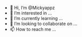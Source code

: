 - 👋 Hi, I’m @Mickyappz
- 👀 I’m interested in ...
- 🌱 I’m currently learning ...
- 💞️ I’m looking to collaborate on ...
- 📫 How to reach me ...

<!---
Mickyappz/Mickyappz is a ✨ special ✨ repository because its `README.md` (this file) appears on your GitHub profile.
You can click the Preview link to take a look at your changes.
--->
